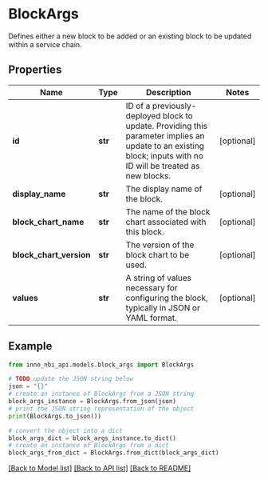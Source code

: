 # BlockArgs

Defines either a new block to be added or an existing block to be updated within a service chain.

## Properties

Name | Type | Description | Notes
------------ | ------------- | ------------- | -------------
**id** | **str** | ID of a previously-deployed block to update. Providing this parameter implies an update to an existing block; inputs with no ID will be treated as new blocks. | [optional] 
**display_name** | **str** | The display name of the block. | [optional] 
**block_chart_name** | **str** | The name of the block chart associated with this block. | [optional] 
**block_chart_version** | **str** | The version of the block chart to be used. | [optional] 
**values** | **str** | A string of values necessary for configuring the block, typically in JSON or YAML format. | [optional] 

## Example

```python
from inno_nbi_api.models.block_args import BlockArgs

# TODO update the JSON string below
json = "{}"
# create an instance of BlockArgs from a JSON string
block_args_instance = BlockArgs.from_json(json)
# print the JSON string representation of the object
print(BlockArgs.to_json())

# convert the object into a dict
block_args_dict = block_args_instance.to_dict()
# create an instance of BlockArgs from a dict
block_args_from_dict = BlockArgs.from_dict(block_args_dict)
```
[[Back to Model list]](../README.md#documentation-for-models) [[Back to API list]](../README.md#documentation-for-api-endpoints) [[Back to README]](../README.md)


